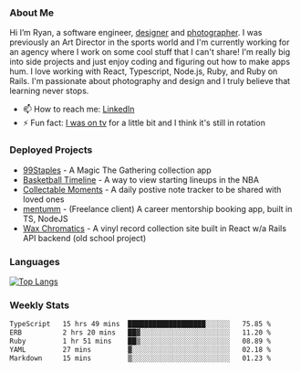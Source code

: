 ### About Me
Hi I’m Ryan, a software engineer, [designer](https://www.denvermullets.com/video) and [photographer](https://www.denvermullets.com/). I was previously an Art Director in the sports world and I'm currently working for an agency where I work on some cool stuff that I can't share! I'm really big into side projects and just enjoy coding and figuring out how to make apps hum. I love working with React, Typescript, Node.js, Ruby, and Ruby on Rails. I'm passionate about photography and design and I truly believe that learning never stops.

- 📫 How to reach me: [LinkedIn](https://www.linkedin.com/in/ryanvaznis)
- ⚡ Fun fact: [I was on tv](https://vimeo.com/381425882) for a little bit and I think it's still in rotation

### Deployed Projects
- [99Staples](https://www.99staples.com/collections/denvermullets/9) - A Magic The Gathering collection app
- [Basketball Timeline](https://basketball-timeline.com/?team=PHO&year=2023) - A way to view starting lineups in the NBA
- [Collectable Moments](https://collectablemoments.com) - A daily postive note tracker to be shared with loved ones
- [mentumm](https://portal.mentumm.com/) - (Freelance client) A career mentorship booking app, built in TS, NodeJS
- [Wax Chromatics](https://waxchromatics.com) - A vinyl record collection site built in React w/a Rails API backend (old school project)

### Languages
[![Top Langs](https://github-readme-stats-redux-5pa1-denvermullets.vercel.app/api/top-langs/?username=denvermullets&layout=compact&langs_count=10)](https://github.com/denvermullets)



### Weekly Stats
<!--START_SECTION:waka-->

```txt
TypeScript   15 hrs 49 mins  ███████████████████░░░░░░   75.85 %
ERB          2 hrs 20 mins   ██▓░░░░░░░░░░░░░░░░░░░░░░   11.20 %
Ruby         1 hr 51 mins    ██▒░░░░░░░░░░░░░░░░░░░░░░   08.89 %
YAML         27 mins         ▓░░░░░░░░░░░░░░░░░░░░░░░░   02.18 %
Markdown     15 mins         ▒░░░░░░░░░░░░░░░░░░░░░░░░   01.23 %
```

<!--END_SECTION:waka-->
